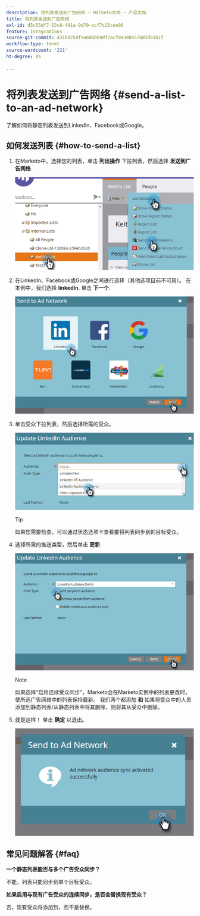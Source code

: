 ```yaml
---
description: 将列表发送到广告网络 — Marketo文档 — 产品文档
title: 将列表发送到广告网络
exl-id: d5c55df7-53c8-491a-9d79-ecf7c25cee08
feature: Integrations
source-git-commit: 431bd258f9a68bbb9df7acf043085578d3d91b1f
workflow-type: tm+mt
source-wordcount: '221'
ht-degree: 0%

---
```


# 将列表发送到广告网络 {#send-a-list-to-an-ad-network}

了解如何将静态列表发送到LinkedIn、Facebook或Google。

## 如何发送列表 {#how-to-send-a-list}

1. 在Marketo中，选择您的列表，单击 **列出操作** 下拉列表，然后选择 **发送到广告网络**.

   ![](assets/send-a-list-to-an-ad-network-1.png)

1. 在LinkedIn、Facebook或Google之间进行选择（其他选项目前不可用）。 在本例中，我们选择 **linkedIn**. 单击 **下一个**.

   ![](assets/send-a-list-to-an-ad-network-2.png)

1. 单击受众下拉列表，然后选择所需的受众。

   ![](assets/send-a-list-to-an-ad-network-3.png)

   >[!TIP]
   >
   >如果您需要检查，可以通过状态选项卡查看要将列表同步到的目标受众。

1. 选择所需的推送类型，然后单击 **更新**.

   ![](assets/send-a-list-to-an-ad-network-4.png)

   >[!NOTE]
   >
   >如果选择“启用连续受众同步”，Marketo会在Marketo实例中的列表更改时，使所选广告网络中的列表保持最新。 我们两个都添加 **和** 如果将受众中的人员添加到静态列表/从静态列表中将其删除，则将其从受众中删除。

1. 就是这样！ 单击 **确定** 以退出。

   ![](assets/send-a-list-to-an-ad-network-5.png)

## 常见问题解答 {#faq}

**一个静态列表能否与多个广告受众同步？**

不能，列表只能同步到单个目标受众。

**如果启用与现有广告受众的连续同步，是否会替换现有受众？**

否，现有受众将添加到，而不是替换。
